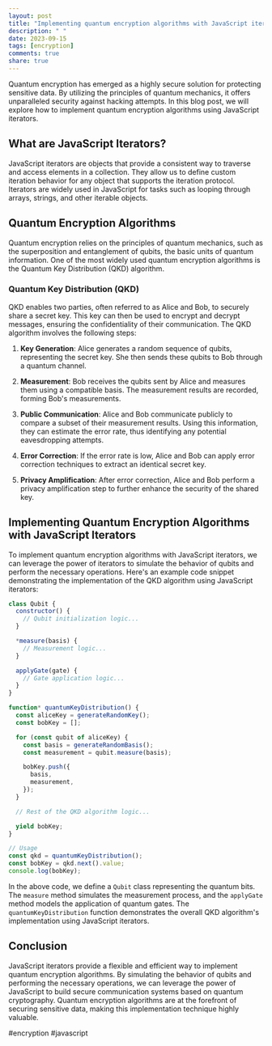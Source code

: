 ```yaml
---
layout: post
title: "Implementing quantum encryption algorithms with JavaScript iterators"
description: " "
date: 2023-09-15
tags: [encryption]
comments: true
share: true
---
```


Quantum encryption has emerged as a highly secure solution for protecting sensitive data. By utilizing the principles of quantum mechanics, it offers unparalleled security against hacking attempts. In this blog post, we will explore how to implement quantum encryption algorithms using JavaScript iterators.

## What are JavaScript Iterators?

JavaScript iterators are objects that provide a consistent way to traverse and access elements in a collection. They allow us to define custom iteration behavior for any object that supports the iteration protocol. Iterators are widely used in JavaScript for tasks such as looping through arrays, strings, and other iterable objects.

## Quantum Encryption Algorithms

Quantum encryption relies on the principles of quantum mechanics, such as the superposition and entanglement of qubits, the basic units of quantum information. One of the most widely used quantum encryption algorithms is the Quantum Key Distribution (QKD) algorithm.

### Quantum Key Distribution (QKD)

QKD enables two parties, often referred to as Alice and Bob, to securely share a secret key. This key can then be used to encrypt and decrypt messages, ensuring the confidentiality of their communication. The QKD algorithm involves the following steps:

1. **Key Generation**: Alice generates a random sequence of qubits, representing the secret key. She then sends these qubits to Bob through a quantum channel.

2. **Measurement**: Bob receives the qubits sent by Alice and measures them using a compatible basis. The measurement results are recorded, forming Bob's measurements.

3. **Public Communication**: Alice and Bob communicate publicly to compare a subset of their measurement results. Using this information, they can estimate the error rate, thus identifying any potential eavesdropping attempts.

4. **Error Correction**: If the error rate is low, Alice and Bob can apply error correction techniques to extract an identical secret key.

5. **Privacy Amplification**: After error correction, Alice and Bob perform a privacy amplification step to further enhance the security of the shared key.

## Implementing Quantum Encryption Algorithms with JavaScript Iterators

To implement quantum encryption algorithms with JavaScript iterators, we can leverage the power of iterators to simulate the behavior of qubits and perform the necessary operations. Here's an example code snippet demonstrating the implementation of the QKD algorithm using JavaScript iterators:

```javascript
class Qubit {
  constructor() {
    // Qubit initialization logic...
  }

  *measure(basis) {
    // Measurement logic...
  }

  applyGate(gate) {
    // Gate application logic...
  }
}

function* quantumKeyDistribution() {
  const aliceKey = generateRandomKey();
  const bobKey = [];

  for (const qubit of aliceKey) {
    const basis = generateRandomBasis();
    const measurement = qubit.measure(basis);

    bobKey.push({
      basis,
      measurement,
    });
  }

  // Rest of the QKD algorithm logic...

  yield bobKey;
}

// Usage
const qkd = quantumKeyDistribution();
const bobKey = qkd.next().value;
console.log(bobKey);
```

In the above code, we define a `Qubit` class representing the quantum bits. The `measure` method simulates the measurement process, and the `applyGate` method models the application of quantum gates. The `quantumKeyDistribution` function demonstrates the overall QKD algorithm's implementation using JavaScript iterators.

## Conclusion

JavaScript iterators provide a flexible and efficient way to implement quantum encryption algorithms. By simulating the behavior of qubits and performing the necessary operations, we can leverage the power of JavaScript to build secure communication systems based on quantum cryptography. Quantum encryption algorithms are at the forefront of securing sensitive data, making this implementation technique highly valuable.

#encryption #javascript